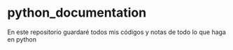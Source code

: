 # python_documentation
En este repositorio guardaré todos mis códigos y notas de todo lo que haga en python
